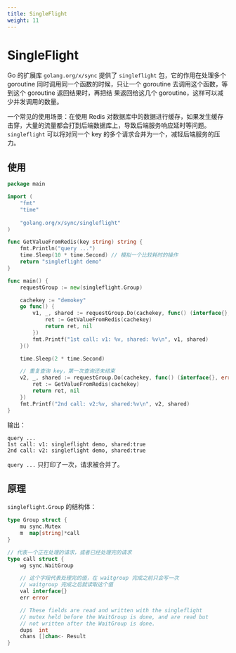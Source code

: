 ```yaml
---
title: SingleFlight
weight: 11
---
```


# SingleFlight

Go 的扩展库 `golang.org/x/sync` 提供了 `singleflight` 包，它的作用在处理多个 goroutine 同时调用同一个函数的时候，只让一个 goroutine 去调用这个函数，等到这个 goroutine 返回结果时，再把结
果返回给这几个 goroutine，这样可以减少并发调用的数量。

一个常见的使用场景：在使用 Redis 对数据库中的数据进行缓存，如果发生缓存击穿，大量的流量都会打到后端数据库上，导致后端服务响应延时等问题。
`singleflight` 可以将对同一个 key 的多个请求合并为一个，减轻后端服务的压力。

## 使用

```go
package main

import (
	"fmt"
	"time"
	
	"golang.org/x/sync/singleflight"
)

func GetValueFromRedis(key string) string {
	fmt.Println("query ...")
	time.Sleep(10 * time.Second) // 模拟一个比较耗时的操作
	return "singleflight demo"
}

func main() {
	requestGroup := new(singleflight.Group)

	cachekey := "demokey"
	go func() {
		v1, _, shared := requestGroup.Do(cachekey, func() (interface{}, error) {
			ret := GetValueFromRedis(cachekey)
			return ret, nil
		})
		fmt.Printf("1st call: v1: %v, shared: %v\n", v1, shared)
	}()

	time.Sleep(2 * time.Second)

	// 重复查询 key，第一次查询还未结束
	v2, _, shared := requestGroup.Do(cachekey, func() (interface{}, error) {
		ret := GetValueFromRedis(cachekey)
		return ret, nil
	})
	fmt.Printf("2nd call: v2:%v, shared:%v\n", v2, shared)
}
```

输出：

```
query ...
1st call: v1: singleflight demo, shared:true
2nd call: v2: singleflight demo, shared:true
```

`query ...` 只打印了一次，请求被合并了。


## 原理

`singleflight.Group` 的结构体：

```go
type Group struct {
	mu sync.Mutex
	m  map[string]*call
}

// 代表一个正在处理的请求，或者已经处理完的请求
type call struct {
	wg sync.WaitGroup

	// 这个字段代表处理完的值，在 waitgroup 完成之前只会写一次
	// waitgroup 完成之后就读取这个值
	val interface{}
	err error

	// These fields are read and written with the singleflight
	// mutex held before the WaitGroup is done, and are read but
	// not written after the WaitGroup is done.
	dups  int
	chans []chan<- Result
}
```
